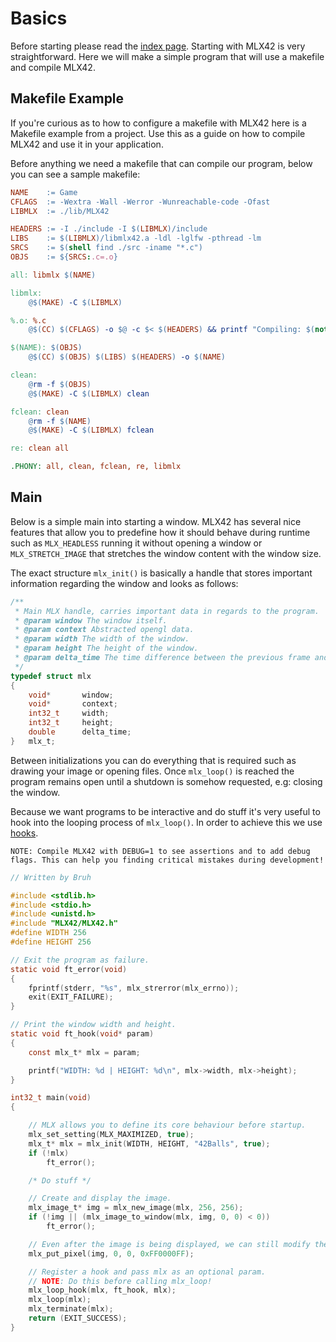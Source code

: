 <!----------------------------------------------------------------------------
Copyright @ 2021-2022 Codam Coding College. All rights reserved.
See copyright and license notice in the root project for more information.
----------------------------------------------------------------------------->

# Basics

Before starting please read the [index page](./index.md).
Starting with MLX42 is very straightforward. Here we will make a simple program that will use a makefile and compile
MLX42.

## Makefile Example

If you're curious as to how to configure a makefile with MLX42 here is a Makefile example from a project.
Use this as a guide on how to compile MLX42 and use it in your application.

Before anything we need a makefile that can compile our program, below you can see a sample makefile:

```makefile
NAME	:= Game
CFLAGS	:= -Wextra -Wall -Werror -Wunreachable-code -Ofast
LIBMLX	:= ./lib/MLX42

HEADERS	:= -I ./include -I $(LIBMLX)/include
LIBS	:= $(LIBMLX)/libmlx42.a -ldl -lglfw -pthread -lm
SRCS	:= $(shell find ./src -iname "*.c")
OBJS	:= ${SRCS:.c=.o}

all: libmlx $(NAME)

libmlx:
	@$(MAKE) -C $(LIBMLX)

%.o: %.c
	@$(CC) $(CFLAGS) -o $@ -c $< $(HEADERS) && printf "Compiling: $(notdir $<)"

$(NAME): $(OBJS)
	@$(CC) $(OBJS) $(LIBS) $(HEADERS) -o $(NAME)

clean:
	@rm -f $(OBJS)
	@$(MAKE) -C $(LIBMLX) clean

fclean: clean
	@rm -f $(NAME)
	@$(MAKE) -C $(LIBMLX) fclean

re: clean all

.PHONY: all, clean, fclean, re, libmlx
```

## Main

Below is a simple main into starting a window. MLX42 has several nice features that allow you to predefine how it should behave during runtime such as `MLX_HEADLESS` running it without opening a window or `MLX_STRETCH_IMAGE` that stretches the window content with the window size.

The exact structure `mlx_init()` is basically a handle that stores important information
regarding the window and looks as follows:

```c
/**
 * Main MLX handle, carries important data in regards to the program.
 * @param window The window itself.
 * @param context Abstracted opengl data.
 * @param width The width of the window.
 * @param height The height of the window.
 * @param delta_time The time difference between the previous frame and the current frame.
 */
typedef struct mlx
{
	void*		window;
	void*		context;
	int32_t		width;
	int32_t		height;
	double		delta_time;
}	mlx_t;
```

Between initializations you can do everything that is required such as drawing your image or opening files.
Once `mlx_loop()` is reached the program remains open until a shutdown is somehow requested, e.g: closing the window.

Because we want programs to be interactive and do stuff it's very useful to hook into the looping process of `mlx_loop()`.
In order to achieve this we use [hooks](./Hooks.md).

`NOTE: Compile MLX42 with DEBUG=1 to see assertions and to add debug flags. This can help you finding critical mistakes during development!`

```c
// Written by Bruh

#include <stdlib.h>
#include <stdio.h>
#include <unistd.h>
#include "MLX42/MLX42.h"
#define WIDTH 256
#define HEIGHT 256

// Exit the program as failure.
static void ft_error(void)
{
	fprintf(stderr, "%s", mlx_strerror(mlx_errno));
	exit(EXIT_FAILURE);
}

// Print the window width and height.
static void ft_hook(void* param)
{
	const mlx_t* mlx = param;

	printf("WIDTH: %d | HEIGHT: %d\n", mlx->width, mlx->height);
}

int32_t	main(void)
{

	// MLX allows you to define its core behaviour before startup.
	mlx_set_setting(MLX_MAXIMIZED, true);
	mlx_t* mlx = mlx_init(WIDTH, HEIGHT, "42Balls", true);
	if (!mlx)
		ft_error();

	/* Do stuff */

	// Create and display the image.
	mlx_image_t* img = mlx_new_image(mlx, 256, 256);
	if (!img || (mlx_image_to_window(mlx, img, 0, 0) < 0))
		ft_error();

	// Even after the image is being displayed, we can still modify the buffer.
	mlx_put_pixel(img, 0, 0, 0xFF0000FF);

	// Register a hook and pass mlx as an optional param.
	// NOTE: Do this before calling mlx_loop!
	mlx_loop_hook(mlx, ft_hook, mlx);
	mlx_loop(mlx);
	mlx_terminate(mlx);
	return (EXIT_SUCCESS);
}
```

